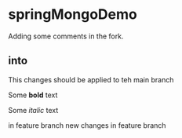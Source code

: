 # springMongoDemo
Adding some comments in the fork.
## into
This changes should be applied to teh main branch


Some **bold** text

Some *italic* text


in feature branch  new changes in feature branch
